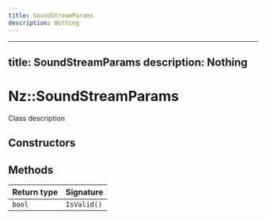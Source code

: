 ```yaml
---
title: SoundStreamParams
description: Nothing
---
```


---
title: SoundStreamParams
description: Nothing
---

# Nz::SoundStreamParams

Class description

## Constructors


## Methods

| Return type | Signature |
| ----------- | --------- |
| `bool` | `IsValid()` |
